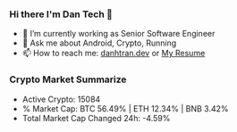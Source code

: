 ### Hi there I'm Dan Tech 👋

- 🔭 I’m currently working as Senior Software Engineer
- 💬 Ask me about Android, Crypto, Running 
- 📫 How to reach me: <a href="https://danhtran.dev" target="_blank">danhtran.dev</a> or <a href="Dan-Resume.pdf" target="_blank">My Resume</a>

### Crypto Market Summarize
- Active Crypto: 15084
- % Market Cap: BTC 56.49% | ETH 12.34% | BNB 3.42%
- Total Market Cap Changed 24h: -4.59%
